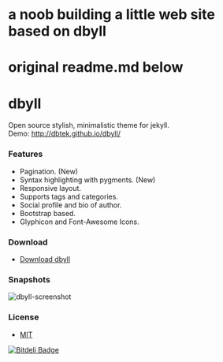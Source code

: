 # a noob building a little web site based on dbyll
# original readme.md below

dbyll
=====

Open source stylish, minimalistic theme for jekyll.  
Demo: http://dbtek.github.io/dbyll/

### Features
- Pagination. (New)
- Syntax highlighting with pygments. (New)
- Responsive layout.
- Supports tags and categories.
- Social profile and bio of author.
- Bootstrap based.
- Glyphicon and Font-Awesome Icons.


### Download
* [Download dbyll](https://github.com/dbtek/dbyll/archive/master.zip)

### Snapshots

![dbyll-screenshot](http://dbtek.github.io/dbyll/assets/media/dbyll-ss.png)

### License
- [MIT](http://opensource.org/licenses/MIT)



[![Bitdeli Badge](https://d2weczhvl823v0.cloudfront.net/dbtek/dbyll/trend.png)](https://bitdeli.com/free "Bitdeli Badge")

